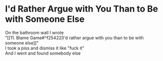 # I'd Rather Argue with You Than to Be with Someone Else

On the bathroom wall I wrote  
"[[11. Blame Game#^f25422|I'd rather argue with you than to be with someone else]]"  
I took a piss and dismiss it like "fuck it"  
And I went and found somebody else
